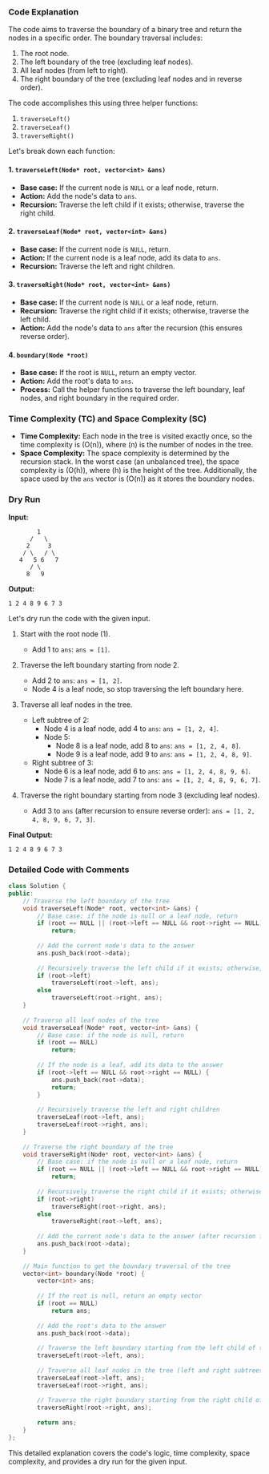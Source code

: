 ### Code Explanation

The code aims to traverse the boundary of a binary tree and return the nodes in a specific order. The boundary traversal includes:
1. The root node.
2. The left boundary of the tree (excluding leaf nodes).
3. All leaf nodes (from left to right).
4. The right boundary of the tree (excluding leaf nodes and in reverse order).

The code accomplishes this using three helper functions:
1. `traverseLeft()`
2. `traverseLeaf()`
3. `traverseRight()`

Let's break down each function:

#### 1. `traverseLeft(Node* root, vector<int> &ans)`

- **Base case:** If the current node is `NULL` or a leaf node, return.
- **Action:** Add the node's data to `ans`.
- **Recursion:** Traverse the left child if it exists; otherwise, traverse the right child.

#### 2. `traverseLeaf(Node* root, vector<int> &ans)`

- **Base case:** If the current node is `NULL`, return.
- **Action:** If the current node is a leaf node, add its data to `ans`.
- **Recursion:** Traverse the left and right children.

#### 3. `traverseRight(Node* root, vector<int> &ans)`

- **Base case:** If the current node is `NULL` or a leaf node, return.
- **Recursion:** Traverse the right child if it exists; otherwise, traverse the left child.
- **Action:** Add the node's data to `ans` after the recursion (this ensures reverse order).

#### 4. `boundary(Node *root)`

- **Base case:** If the root is `NULL`, return an empty vector.
- **Action:** Add the root's data to `ans`.
- **Process:** Call the helper functions to traverse the left boundary, leaf nodes, and right boundary in the required order.

### Time Complexity (TC) and Space Complexity (SC)

- **Time Complexity:** Each node in the tree is visited exactly once, so the time complexity is \(O(n)\), where \(n\) is the number of nodes in the tree.
- **Space Complexity:** The space complexity is determined by the recursion stack. In the worst case (an unbalanced tree), the space complexity is \(O(h)\), where \(h\) is the height of the tree. Additionally, the space used by the `ans` vector is \(O(n)\) as it stores the boundary nodes.

### Dry Run

**Input:**
```
        1 
      /   \
     2     3  
    / \   / \ 
   4   5 6   7
      / \
     8   9
```

**Output:**
```
1 2 4 8 9 6 7 3
```

Let's dry run the code with the given input.

1. Start with the root node (1).
   - Add 1 to `ans`: `ans = [1]`.

2. Traverse the left boundary starting from node 2.
   - Add 2 to `ans`: `ans = [1, 2]`.
   - Node 4 is a leaf node, so stop traversing the left boundary here.

3. Traverse all leaf nodes in the tree.
   - Left subtree of 2:
     - Node 4 is a leaf node, add 4 to `ans`: `ans = [1, 2, 4]`.
     - Node 5:
       - Node 8 is a leaf node, add 8 to `ans`: `ans = [1, 2, 4, 8]`.
       - Node 9 is a leaf node, add 9 to `ans`: `ans = [1, 2, 4, 8, 9]`.
   - Right subtree of 3:
     - Node 6 is a leaf node, add 6 to `ans`: `ans = [1, 2, 4, 8, 9, 6]`.
     - Node 7 is a leaf node, add 7 to `ans`: `ans = [1, 2, 4, 8, 9, 6, 7]`.

4. Traverse the right boundary starting from node 3 (excluding leaf nodes).
   - Add 3 to `ans` (after recursion to ensure reverse order): `ans = [1, 2, 4, 8, 9, 6, 7, 3]`.

**Final Output:**
```
1 2 4 8 9 6 7 3
```

### Detailed Code with Comments

```cpp
class Solution {
public:
    // Traverse the left boundary of the tree
    void traverseLeft(Node* root, vector<int> &ans) {
        // Base case: if the node is null or a leaf node, return
        if (root == NULL || (root->left == NULL && root->right == NULL))
            return;
        
        // Add the current node's data to the answer
        ans.push_back(root->data);
        
        // Recursively traverse the left child if it exists; otherwise, traverse the right child
        if (root->left)
            traverseLeft(root->left, ans);
        else
            traverseLeft(root->right, ans);
    }
    
    // Traverse all leaf nodes of the tree
    void traverseLeaf(Node* root, vector<int> &ans) {
        // Base case: if the node is null, return
        if (root == NULL)
            return;
        
        // If the node is a leaf, add its data to the answer
        if (root->left == NULL && root->right == NULL) {
            ans.push_back(root->data);
            return;
        }
        
        // Recursively traverse the left and right children
        traverseLeaf(root->left, ans);
        traverseLeaf(root->right, ans);
    }
    
    // Traverse the right boundary of the tree
    void traverseRight(Node* root, vector<int> &ans) {
        // Base case: if the node is null or a leaf node, return
        if (root == NULL || (root->left == NULL && root->right == NULL))
            return;
        
        // Recursively traverse the right child if it exists; otherwise, traverse the left child
        if (root->right)
            traverseRight(root->right, ans);
        else
            traverseRight(root->left, ans);
        
        // Add the current node's data to the answer (after recursion for reverse order)
        ans.push_back(root->data);
    }
    
    // Main function to get the boundary traversal of the tree
    vector<int> boundary(Node *root) {
        vector<int> ans;
        
        // If the root is null, return an empty vector
        if (root == NULL)
            return ans;
        
        // Add the root's data to the answer
        ans.push_back(root->data);
        
        // Traverse the left boundary starting from the left child of the root
        traverseLeft(root->left, ans);
        
        // Traverse all leaf nodes in the tree (left and right subtrees)
        traverseLeaf(root->left, ans);
        traverseLeaf(root->right, ans);
        
        // Traverse the right boundary starting from the right child of the root
        traverseRight(root->right, ans);
        
        return ans;
    }
};
```

This detailed explanation covers the code's logic, time complexity, space complexity, and provides a dry run for the given input.
